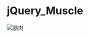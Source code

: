 # jQuery_Muscle
![筋肉](https://s-media-cache-ak0.pinimg.com/736x/73/0b/25/730b25c00bec0b99bcc3e785eaadedf6.jpg)
